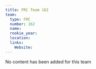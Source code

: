 ```yaml
---
title: FRC Team 162
team:
  type: FRC
  number: 162
  name: 
  rookie_year: 
  location: 
  links:
    Website: 
---
```

No content has been added for this team